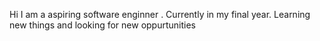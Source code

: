 Hi I am a aspiring software enginner .
Currently in my final year.
Learning new things and looking for new oppurtunities


